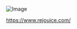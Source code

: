 ![Image](https://github.com/user-attachments/assets/d13af5b1-bdd2-422c-8f30-133a1dc25bfe) 

https://www.rejouice.com/
